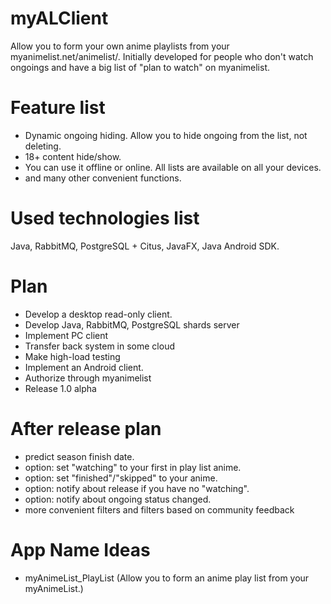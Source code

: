 # myALClient
Allow you to form your own anime playlists from your myanimelist.net/animelist/.
Initially developed for people who don't watch ongoings and have a big list of "plan to watch" on myanimelist. 

# Feature list
- Dynamic ongoing hiding. Allow you to hide ongoing from the list, not deleting.
- 18+ content hide/show.
- You can use it offline or online. All lists are available on all your devices.
- and many other convenient functions.

# Used technologies list
Java, RabbitMQ, PostgreSQL + Citus, JavaFX, Java Android SDK.

# Plan
- Develop a desktop read-only client.
- Develop Java, RabbitMQ, PostgreSQL shards server
- Implement PC client 
- Transfer back system in some cloud
- Make high-load testing
- Implement an Android client.
- Authorize through myanimelist
- Release 1.0 alpha

# After release plan
- predict season finish date.
- option: set "watching" to your first in play list anime.
- option: set "finished"/"skipped" to your anime.
- option: notify about release if you have no "watching".
- option: notify about ongoing status changed.
- more convenient filters and filters based on community feedback 

# App Name Ideas
- myAnimeList_PlayList (Allow you to form an anime play list from your myAnimeList.)
